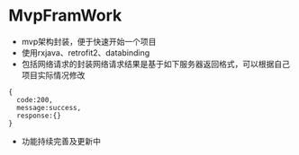 # MvpFramWork
* mvp架构封装，便于快速开始一个项目
* 使用rxjava、retrofit2、databinding
* 包括网络请求的封装网络请求结果是基于如下服务器返回格式，可以根据自己项目实际情况修改
```
{
  code:200,
  message:success,
  response:{}
}
```
* 功能持续完善及更新中
